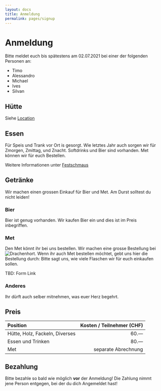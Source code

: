 ```yaml
---
layout: docs
title: Anmeldung
permalink: pages/signup
---
```


# Anmeldung

Bitte meldet euch bis spätestens am 02.07.2021 bei einer der folgenden Personen an:
- Timo
- Alessandro
- Michael
- Ives
- Silvan

## Hütte

Siehe [Location](https://timo-schmid.github.io/mittelalterfest/pages/location)

## Essen

Für Speis und Trank vor Ort is gesorgt.
Wie letztes Jahr auch sorgen wir für Zmorgen, Zmittag, und Znacht.
Softdrinks und Bier sind vorhanden.
Met können wir für euch Bestellen.

Weitere Informationen unter [Festschmaus](https://timo-schmid.github.io/mittelalterfest/pages/food)

## Getränke

Wir machen einen grossen Einkauf für Bier und Met.
Am Durst solltest du nicht leiden!

### Bier

Bier ist genug vorhanden. Wir kaufen Bier ein und dies ist im Preis inbegriffen.

### Met

Den Met könnt ihr bei uns bestellen. Wir machen eine grosse Bestellung bei
![Drachenhort](http://www.drachenhort.ch).
Wenn ihr auch Met bestellen möchtet, gebt uns hier die Bestellung durch:
Bitte sagt uns, wie viele Flaschen wir für euch einkaufen sollen.

TBD: Form Link

### Anderes

Ihr dürft auch selber mitnehmen, was euer Herz begehrt.

## Preis

| Position                       | Kosten / Teilnehmer (CHF) |
|:-------------------------------|--------------------------:|
| Hütte, Holz, Fackeln, Diverses |                60.&mdash; |
| Essen und Trinken              |                80.&mdash; |
| Met                            |       separate Abrechnung |

## Bezahlung

Bitte bezahle so bald wie möglich **vor** der Anmeldung!
Die Zahlung nimmt jene Person entgegen, bei der du dich Angemeldet hast!
